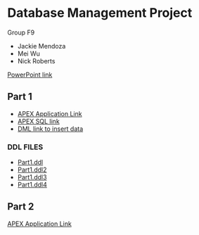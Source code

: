 # Database Management Project
Group F9
  * Jackie Mendoza
  * Mei Wu
  * Nick Roberts
 
[PowerPoint link](https://docs.google.com/presentation/d/1EQ0eNQ4pZudkONt1m6WmyIELxXc7XJ2gh4TH22WLNr0/edit?usp=sharing)

## Part 1
* [APEX Application Link](https://apex.oracle.com/pls/apex/f?p=89954:1)
* [APEX SQL link](https://github.com/nickroberts404/F16F9-cs347-apex-app/blob/master/f89954.sql)
* [DML link to insert data](https://github.com/nickroberts404/F16F9-cs347-apex-app/blob/master/insert_data.dml)
### DDL FILES
 * [Part1.ddl](https://github.com/nickroberts404/F16F9-cs347-apex-app/blob/master/part1.ddl)
 * [Part1.ddl2](https://github.com/nickroberts404/F16F9-cs347-apex-app/blob/master/part1.ddl2)
 * [Part1.ddl3](https://github.com/nickroberts404/F16F9-cs347-apex-app/blob/master/part1.ddl3)
 * [Part1.ddl4](https://github.com/nickroberts404/F16F9-cs347-apex-app/blob/master/part1.ddl4)

## Part 2
[APEX Application Link](https://apex.oracle.com/pls/apex/f?p=106708:1)
